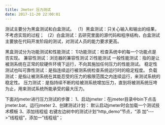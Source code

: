 ```yaml
---
title: Jmeter 压力测试 
date: 2017-11-20 22:00:01
---
```


测试主要分为黑盒测试和白盒测试。
（1）黑盒测试：只关心输入和输出的结果，不考虑实现的过程；
（2）白盒测试：去研究里面的源代码和程序结构，白盒测试主要放在代码开发阶段的测试，对测试人员的能力要求更高。

黑盒测试分为功能测试和性能测试：
1)功能测试：检查系统中的每一个功能点是否实现。
兼容性测试：浏览器的兼容性测试 
2)性能测试
一般性能测试：指的是让被测系统在正常的软硬件环境下运行，不向其施加任何压力的性能测试。
稳定性测试也叫可靠性测试：是指连续运行被测系统检查系统运行时的稳定程度。
负载测试：是指让被测系统在其能忍受的压力的极限范围之内连续运行，来测试系统的稳定性。
压力测试：是指持续不断的给被测系统增加压力，直到将被测系统压垮为止，用来测试系统所能承受的最大压力。

下面对jmeter进行压力测试的步骤：
1、启动jmeter：在jmeter目录中bin下点击jmeter.bat，运行jmeter
2、创建测试计划：
默认启动jmeter时会加载一个测试技术模板
3、添加线程组
右键左边树中的测试计划“http_demo”节点，“添 加”--->”线程组”，添加一”线程组”；
